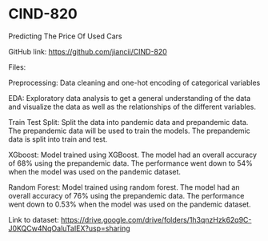 # CIND-820
Predicting The Price Of Used Cars

GitHub link: https://github.com/jiancii/CIND-820

Files:

  Preprocessing: Data cleaning and one-hot encoding of categorical variables

  EDA: Exploratory data analysis to get a general understanding of the data and visualize the data as well as the relationships of the different variables. 

  Train Test Split: Split the data into pandemic data and prepandemic data. The prepandemic data will be used to train the models. The prepandemic data is split into train and test. 

  XGboost: Model trained using XGBoost. The model had an overall accuracy of 68% using the prepandemic data. The performance went down to 54% when the model was used on the pandemic dataset. 

  Random Forest: Model trained using random forest. The model had an overall accuracy of 76% using the prepandemic data. The performance went down to 0.53% when the model was used on the pandemic dataset. 

Link to dataset:
https://drive.google.com/drive/folders/1h3qnzHzk62q9C-J0KQCw4NqOaluTaIEX?usp=sharing  

